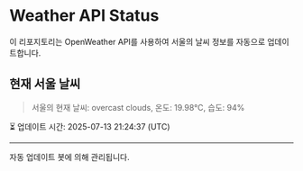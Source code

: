 
# Weather API Status

이 리포지토리는 OpenWeather API를 사용하여 서울의 날씨 정보를 자동으로 업데이트합니다.

## 현재 서울 날씨
> 서울의 현재 날씨: overcast clouds, 온도: 19.98°C, 습도: 94%

⏳ 업데이트 시간: 2025-07-13 21:24:37 (UTC)

---
자동 업데이트 봇에 의해 관리됩니다.
